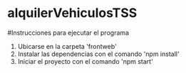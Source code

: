 # alquilerVehiculosTSS

#Instrucciones para ejecutar el programa

1. Ubicarse en la carpeta 'frontweb'
2. Instalar las dependencias con el comando 'npm install'
2. Iniciar el proyecto con el comando 'npm start'
